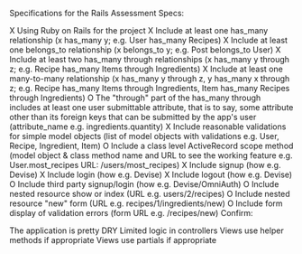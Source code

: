 Specifications for the Rails Assessment
Specs:

 X Using Ruby on Rails for the project
 X Include at least one has_many relationship (x has_many y; e.g. User has_many Recipes)
 X Include at least one belongs_to relationship (x belongs_to y; e.g. Post belongs_to User)
 X Include at least two has_many through relationships (x has_many y through z; e.g. Recipe has_many Items   through Ingredients)
 X Include at least one many-to-many relationship (x has_many y through z, y has_many x through z; e.g.     Recipe has_many Items through Ingredients, Item has_many Recipes through Ingredients)
 O The "through" part of the has_many through includes at least one user submittable attribute, that is to   say, some attribute other than its foreign keys that can be submitted by the app's user (attribute_name   e.g. ingredients.quantity)
 X Include reasonable validations for simple model objects (list of model objects with validations e.g. User, Recipe, Ingredient, Item)
 O Include a class level ActiveRecord scope method (model object & class method name and URL to see the working feature e.g. User.most_recipes URL: /users/most_recipes)
 X Include signup (how e.g. Devise)
 X Include login (how e.g. Devise)
 X Include logout (how e.g. Devise)
 O Include third party signup/login (how e.g. Devise/OmniAuth)
 O Include nested resource show or index (URL e.g. users/2/recipes)
 O Include nested resource "new" form (URL e.g. recipes/1/ingredients/new)
 O Include form display of validation errors (form URL e.g. /recipes/new)
Confirm:

 The application is pretty DRY
 Limited logic in controllers
 Views use helper methods if appropriate
 Views use partials if appropriate
